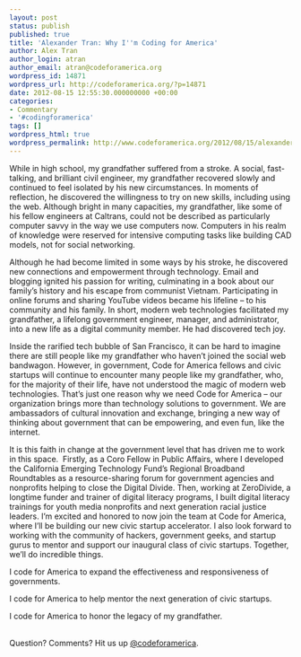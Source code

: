 ```yaml
---
layout: post
status: publish
published: true
title: 'Alexander Tran: Why I''m Coding for America'
author: Alex Tran
author_login: atran
author_email: atran@codeforamerica.org
wordpress_id: 14871
wordpress_url: http://codeforamerica.org/?p=14871
date: 2012-08-15 12:55:30.000000000 +00:00
categories:
- Commentary
- '#codingforamerica'
tags: []
wordpress_html: true
wordpress_permalink: http://www.codeforamerica.org/2012/08/15/alexander-tran-why-im-coding-for-america/
---
```


<p>While in high school, my grandfather suffered from a stroke. A social, fast-talking, and brilliant civil engineer, my grandfather recovered slowly and continued to feel isolated by his new circumstances. In moments of reflection, he discovered the willingness to try on new skills, including using the web. Although bright in many capacities, my grandfather, like some of his fellow engineers at Caltrans, could not be described as particularly computer savvy in the way we use computers now. Computers in his realm of knowledge were reserved for intensive computing tasks like building CAD models, not for social networking.</p>
<p>Although he had become limited in some ways by his stroke, he discovered new connections and empowerment through technology. Email and blogging ignited his passion for writing, culminating in a book about our family’s history and his escape from communist Vietnam. Participating in online forums and sharing YouTube videos became his lifeline – to his community and his family. In short, modern web technologies facilitated my grandfather, a lifelong government engineer, manager, and administrator, into a new life as a digital community member. He had discovered tech joy.</p>
<p>Inside the rarified tech bubble of San Francisco, it can be hard to imagine there are still people like my grandfather who haven’t joined the social web bandwagon. However, in government, Code for America fellows and civic startups will continue to encounter many people like my grandfather, who, for the majority of their life, have not understood the magic of modern web technologies. That’s just one reason why we need Code for America – our organization brings more than technology solutions to government. We are ambassadors of cultural innovation and exchange, bringing a new way of thinking about government that can be empowering, and even fun, like the internet.</p>
<p>It is this faith in change at the government level that has driven me to work in this space.  Firstly, as a Coro Fellow in Public Affairs, where I developed the California Emerging Technology Fund’s Regional Broadband Roundtables as a resource-sharing forum for government agencies and nonprofits helping to close the Digital Divide. Then, working at ZeroDivide, a longtime funder and trainer of digital literacy programs, I built digital literacy trainings for youth media nonprofits and next generation racial justice leaders. I’m excited and honored to now join the team at Code for America, where I’ll be building our new civic startup accelerator. I also look forward to working with the community of hackers, government geeks, and startup gurus to mentor and support our inaugural class of civic startups. Together, we’ll do incredible things.</p>
<p>I code for America to expand the effectiveness and responsiveness of governments.</p>
<p>I code for America to help mentor the next generation of civic startups.</p>
<p>I code for America to honor the legacy of my grandfather.</p>
<p> <br/>
Question? Comments? Hit us up <a href="http://twitter.com/codeforamerica">@codeforamerica</a>.</p>

